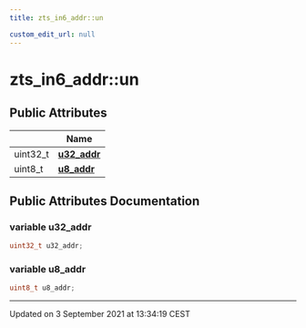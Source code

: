 ```yaml
---
title: zts_in6_addr::un

custom_edit_url: null
---
```


# zts_in6_addr::un



## Public Attributes

|                | Name           |
| -------------- | -------------- |
| uint32_t | **[u32_addr](/autogen/libzt/classes/unionzts__in6__addr_1_1un.md#variable-u32_addr)**  |
| uint8_t | **[u8_addr](/autogen/libzt/classes/unionzts__in6__addr_1_1un.md#variable-u8_addr)**  |

## Public Attributes Documentation

### variable u32_addr

```cpp
uint32_t u32_addr;
```


### variable u8_addr

```cpp
uint8_t u8_addr;
```


-------------------------------

Updated on  3 September 2021 at 13:34:19 CEST
